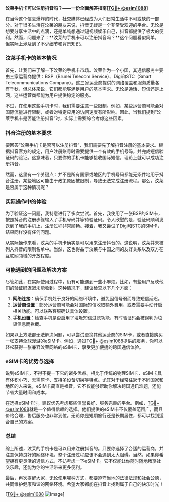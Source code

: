 **汶莱手机卡可以注册抖音吗？——一份全面解答指南[[TG💪+ @esim1088](https://t.me/s/esim1088)]**

在当今这个信息爆炸的时代，社交媒体已经成为人们日常生活中不可或缺的一部分。对于很多生活在汶莱的朋友来说，抖音无疑是一个非常受欢迎的平台。无论是想要分享生活中的点滴，还是单纯想通过短视频娱乐自己，抖音都提供了极大的便利。然而，问题来了：**汶莱的手机卡可以注册抖音吗？**这个问题看似简单，但实际上涉及到了不少细节和背景知识。

### 汶莱手机卡的基本情况

首先，让我们来了解一下汶莱的手机卡市场。汶莱作为一个小国，其通信服务主要由三家运营商提供：BSP（Brunei Telecom Service）、Digi和STC（Smart Telecommunications Company）。这三家运营商提供的网络覆盖和服务质量各有千秋，但总体来说，它们都能够满足用户的基本需求。无论是通话、短信还是上网，这些运营商都能为用户提供稳定的服务。

不过，在使用这些手机卡时，我们需要注意一些限制。例如，某些运营商可能会对国际流量进行限制，或者对特定应用的访问速度有所影响。因此，当我们提到“汶莱手机卡是否能注册抖音”时，实际上需要综合考虑这些因素。

### 抖音注册的基本要求

要回答“汶莱手机卡是否可以注册抖音”，我们需要先了解抖音注册的基本要求。根据抖音官方的规定，用户注册账号时需要提供一个有效的手机号码，并完成短信验证码的验证。这意味着，只要你的手机卡能够接收国际短信，理论上就可以成功注册抖音。

然而，这里有一个关键点：并不是所有国家或地区的手机号码都能无条件地用于抖音注册。某些地区可能由于政策原因被限制，导致无法完成注册流程。那么，汶莱是否属于这种情况呢？

### 实际操作中的体验

为了验证这一问题，我特意进行了多次尝试。首先，我使用了一张BSP的SIM卡，按照抖音的注册步骤输入了手机号码并等待验证码。令人欣慰的是，验证码顺利发送到了我的手机上，注册过程非常顺畅。接着，我又尝试了Digi和STC的SIM卡，结果同样没有任何问题。

从实际操作来看，汶莱的手机卡确实是可以用来注册抖音的。这说明，汶莱并未被列入抖音的限制名单中。当然，这也得益于汶莱与中国之间的友好关系以及双方在互联网领域的开放程度。

### 可能遇到的问题及解决方案

尽管如此，在实际使用过程中，仍有可能遇到一些小麻烦。比如，有些用户反映他们的验证码迟迟未能收到。这种情况下，建议检查以下几个方面：

1. **网络连接**：确保手机处于良好的网络环境中，避免因信号弱而导致短信延迟。
2. **运营商设置**：部分运营商可能会对国际短信收取额外费用，或者需要手动开启相关功能。可以联系客服确认具体设置。
3. **手机设置**：检查手机是否启用了垃圾短信过滤功能，有时验证码会被误判为垃圾信息而拦截。

如果以上方法都无法解决问题，可以尝试更换其他运营商的SIM卡，或者直接购买一张支持全球漫游的eSIM卡。例如，通过[TG💪+ @esim1088](https://t.me/s/esim1088)提供的服务，你可以轻松获得一张兼容汶莱网络的eSIM卡，享受更加便捷的跨国通信体验。

### eSIM卡的优势与选择

说到eSIM卡，不得不提一下它的诸多优点。相比于传统的物理SIM卡，eSIM卡具有体积小巧、无需剪卡、支持多设备切换等特点。尤其对于经常往返于不同国家和地区的人来说，eSIM卡简直是福音。它不仅能够帮助你解决跨国通讯难题，还能节省大量时间和成本。

在选择eSIM卡时，建议优先考虑那些信誉良好、服务完善的平台。例如，[TG💪+ @esim1088](https://t.me/s/esim1088)就是一个值得信赖的选择。他们提供的eSIM卡不仅覆盖范围广，而且价格合理，售后服务也非常到位。无论你是短期旅行还是长期居住，都可以找到适合自己的方案。

### 总结

综上所述，汶莱的手机卡是可以用来注册抖音的。只要你选择了合适的运营商，并注意保持良好的网络环境，整个注册过程应该不会遇到太大阻碍。当然，如果你希望拥有更灵活的通信方式，不妨考虑一下eSIM卡。它不仅能让你随时随地畅享社交乐趣，还能为你的生活带来更多便利。

最后，再次提醒大家，无论使用哪种方式，都要遵守当地的法律法规和社会公德，共同维护健康和谐的网络环境。希望大家都能在抖音上找到属于自己的快乐时光！

[[TG💪+ @esim1088](https://t.me/s/esim1088) ![Image](https://i.postimg.cc/4NQfJmqS/Snipaste-2025-05-13-00-14-12.png)]